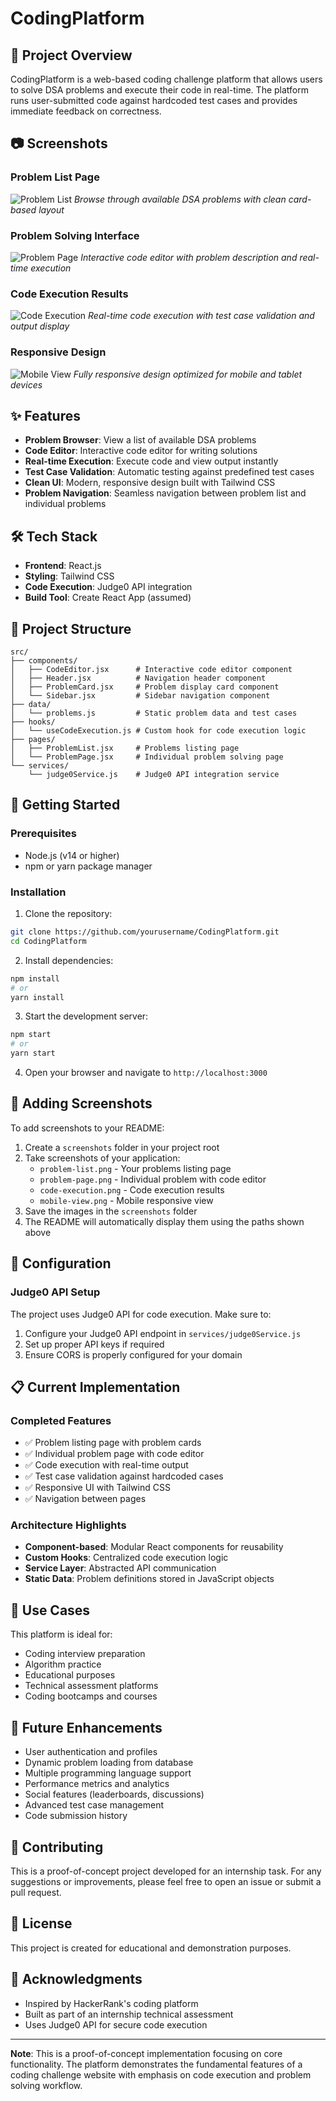 # CodingPlatform

## 🎯 Project Overview

CodingPlatform is a web-based coding challenge platform that allows users to solve DSA problems and execute their code in real-time. The platform runs user-submitted code against hardcoded test cases and provides immediate feedback on correctness.

## 📷 Screenshots

### Problem List Page
![Problem List](./screenshots/problem-list.png)
*Browse through available DSA problems with clean card-based layout*

### Problem Solving Interface
![Problem Page](./screenshots/problem-page.png)
*Interactive code editor with problem description and real-time execution*

### Code Execution Results
![Code Execution](./screenshots/code-execution.png)
*Real-time code execution with test case validation and output display*

### Responsive Design
![Mobile View](./screenshots/mobile-view.png)
*Fully responsive design optimized for mobile and tablet devices*

## ✨ Features

- **Problem Browser**: View a list of available DSA problems
- **Code Editor**: Interactive code editor for writing solutions
- **Real-time Execution**: Execute code and view output instantly
- **Test Case Validation**: Automatic testing against predefined test cases
- **Clean UI**: Modern, responsive design built with Tailwind CSS
- **Problem Navigation**: Seamless navigation between problem list and individual problems

## 🛠️ Tech Stack

- **Frontend**: React.js
- **Styling**: Tailwind CSS
- **Code Execution**: Judge0 API integration
- **Build Tool**: Create React App (assumed)

## 📁 Project Structure

```
src/
├── components/
│   ├── CodeEditor.jsx      # Interactive code editor component
│   ├── Header.jsx          # Navigation header component
│   ├── ProblemCard.jsx     # Problem display card component
│   └── Sidebar.jsx         # Sidebar navigation component
├── data/
│   └── problems.js         # Static problem data and test cases
├── hooks/
│   └── useCodeExecution.js # Custom hook for code execution logic
├── pages/
│   ├── ProblemList.jsx     # Problems listing page
│   └── ProblemPage.jsx     # Individual problem solving page
└── services/
    └── judge0Service.js    # Judge0 API integration service
```

## 🚀 Getting Started

### Prerequisites

- Node.js (v14 or higher)
- npm or yarn package manager

### Installation

1. Clone the repository:
```bash
git clone https://github.com/yourusername/CodingPlatform.git
cd CodingPlatform
```

2. Install dependencies:
```bash
npm install
# or
yarn install
```

3. Start the development server:
```bash
npm start
# or
yarn start
```

4. Open your browser and navigate to `http://localhost:3000`

## 📸 Adding Screenshots

To add screenshots to your README:

1. Create a `screenshots` folder in your project root
2. Take screenshots of your application:
   - `problem-list.png` - Your problems listing page
   - `problem-page.png` - Individual problem with code editor
   - `code-execution.png` - Code execution results
   - `mobile-view.png` - Mobile responsive view
3. Save the images in the `screenshots` folder
4. The README will automatically display them using the paths shown above

## 🔧 Configuration

### Judge0 API Setup

The project uses Judge0 API for code execution. Make sure to:

1. Configure your Judge0 API endpoint in `services/judge0Service.js`
2. Set up proper API keys if required
3. Ensure CORS is properly configured for your domain

## 📋 Current Implementation

### Completed Features

- ✅ Problem listing page with problem cards
- ✅ Individual problem page with code editor
- ✅ Code execution with real-time output
- ✅ Test case validation against hardcoded cases
- ✅ Responsive UI with Tailwind CSS
- ✅ Navigation between pages

### Architecture Highlights

- **Component-based**: Modular React components for reusability
- **Custom Hooks**: Centralized code execution logic
- **Service Layer**: Abstracted API communication
- **Static Data**: Problem definitions stored in JavaScript objects

## 🎯 Use Cases

This platform is ideal for:

- Coding interview preparation
- Algorithm practice
- Educational purposes
- Technical assessment platforms
- Coding bootcamps and courses

## 🔮 Future Enhancements

- User authentication and profiles
- Dynamic problem loading from database
- Multiple programming language support
- Performance metrics and analytics
- Social features (leaderboards, discussions)
- Advanced test case management
- Code submission history

## 🤝 Contributing

This is a proof-of-concept project developed for an internship task. For any suggestions or improvements, please feel free to open an issue or submit a pull request.

## 📄 License

This project is created for educational and demonstration purposes.

## 🙏 Acknowledgments

- Inspired by HackerRank's coding platform
- Built as part of an internship technical assessment
- Uses Judge0 API for secure code execution

---

**Note**: This is a proof-of-concept implementation focusing on core functionality. The platform demonstrates the fundamental features of a coding challenge website with emphasis on code execution and problem solving workflow.
